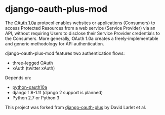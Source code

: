 django-oauth-plus-mod
=====================

The [OAuth 1.0a](https://oauth.net/core/1.0a/) protocol enables websites or applications (Consumers) to access Protected Resources from a web service (Service Provider) via an API, without requiring Users to disclose their Service Provider credentials to the Consumers. More generally, OAuth 1.0a creates a freely-implementable and generic methodology for API authentication.

django-oauth-plus-mod features two authentication flows:

* three-legged OAuth
* xAuth (twitter xAuth)

Depends on: 

* [python-oauth10a](https://github.com/TimSC/python-oauth10a)
* django 1.8-1.11 (django 2 support is planned)
* Python 2.7 or Python 3

This project was forked from [django-oauth-plus](https://bitbucket.org/david/django-oauth-plus) by David Larlet et al.

